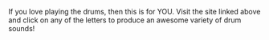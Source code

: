 If you love playing the drums, then this is for YOU. Visit the site linked above and click on any of the letters to produce an awesome variety of drum sounds!
